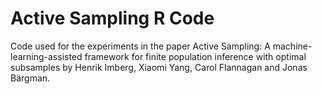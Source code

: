 # Active Sampling R Code

Code used for the experiments in the paper Active Sampling: A machine-learning-assisted framework for finite population inference with optimal subsamples by Henrik Imberg, Xiaomi Yang, Carol Flannagan and Jonas Bärgman.
